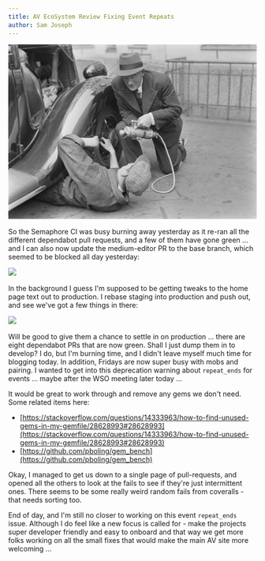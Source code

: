 ```yaml
---
title: AV EcoSystem Review Fixing Event Repeats
author: Sam Joseph
---
```


![broom](../images/fixing.jpg)


So the Semaphore CI was busy burning away yesterday as it re-ran all the different dependabot pull requests, and a few of them have gone green ... and I can also now update the medium-editor PR to the base branch, which seemed to be blocked all day yesterday:

![](https://dl.dropbox.com/s/zs5jgyf1bl5hx2z/Screenshot%202017-11-24%2010.32.46.png)

In the background I guess I'm supposed to be getting tweaks to the home page text out to production.  I rebase staging into production and push out, and see we've got a few things in there:

![](https://dl.dropbox.com/s/l5bpb26nuklllp8/Screenshot%202017-11-24%2010.35.53.png)

Will be good to give them a chance to settle in on production ... there are eight dependabot PRs that are now green.  Shall I just dump them in to develop?  I do, but I'm burning time, and I didn't leave myself much time for blogging today.  In addition, Fridays are now super busy with mobs and pairing.  I wanted to get into this deprecation warning about `repeat_ends` for events ... maybe after the WSO meeting later today ...

It would be great to work through and remove any gems we don't need.  Some related items here:

* [https://stackoverflow.com/questions/14333963/how-to-find-unused-gems-in-my-gemfile/28628993#28628993](https://stackoverflow.com/questions/14333963/how-to-find-unused-gems-in-my-gemfile/28628993#28628993)
* [https://github.com/pboling/gem_bench](https://github.com/pboling/gem_bench)

Okay, I managed to get us down to a single page of pull-requests, and opened all the others to look at the fails to see if they're just intermittent ones.  There seems to be some really weird random fails from coveralls - that needs sorting too.

End of day, and I'm still no closer to working on this event `repeat_ends` issue.  Although I do feel like a new focus is called for - make the projects super developer friendly and easy to onboard and that way we get more folks working on all the small fixes that would make the main AV site more welcoming ...
